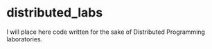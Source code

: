 # distributed_labs

I will place here code written for the sake of Distributed Programming laboratories.
